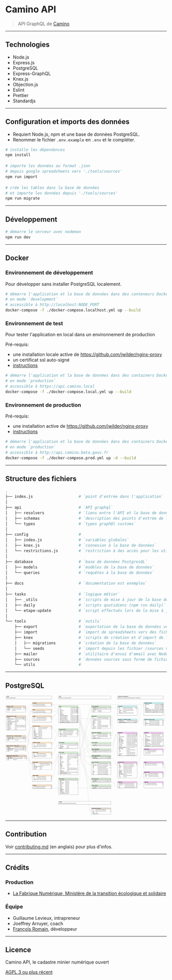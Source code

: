 # Camino API

> API GraphQL de [Camino](http://camino.beta.gouv.fr/)

---

## Technologies

- Node.js
- Express.js
- PostgreSQL
- Express-GraphQL
- Knex.js
- Objection.js
- Eslint
- Prettier
- Standardjs

---

## Configuration et imports des données

- Requiert Node.js, npm et une base de données PostgreSQL.
- Renommer le fichier `.env.example` en `.env` et le compléter.

```bash
# installe les dépendances
npm install

# importe les données au format .json
# depuis google spreadsheets vers './tools/sources'
npm run import

# crée les tables dans la base de données
# et importe les données depuis './tools/sources'
npm run migrate
```

---

## Développement

```bash
# démarre le serveur avec nodemon
npm run dev
```

---

## Docker

### Environnement de développement

Pour développer sans installer PostgreSQL localement.

```bash
# démarre l'application et la base de données dans des conteneurs Docker
# en mode `development`
# accessible à http://localhost:NODE_PORT
docker-compose -f ./docker-compose.localhost.yml up --build
```

### Environnement de test

Pour tester l'application en local dans un environnement de production

Pré-requis:

- une installation locale active de https://github.com/jwilder/nginx-proxy
- un certificat ssl auto-signé
- [instructions](https://medium.com/@francoisromain/set-a-local-web-development-environment-with-custom-urls-and-https-3fbe91d2eaf0)

```bash
# démarre l'application et la base de données dans des containers Docker
# en mode `production`
# accessible à https://api.camino.local
docker-compose -f ./docker-compose.local.yml up --build
```

### Environnement de production

Pré-requis:

- une installation active de https://github.com/jwilder/nginx-proxy
- [instructions](https://medium.com/@francoisromain/host-multiple-websites-with-https-inside-docker-containers-on-a-single-server-18467484ab95)

```bash
# démarre l'application et la base de données dans des containers Docker
# en mode `production`
# accessible à http://api.camino.beta.gouv.fr
docker-compose -f ./docker-compose.prod.yml up -d --build
```

---

## Structure des fichiers

```bash
.
├── index.js                    # `point d'entrée dans l'application`
│
├── api                         # `API graphql`
│   ├── resolvers               # `liens entre l'API et la base de données`
│   ├── schemas                 # `description des points d'entrée de l'API`
│   └── types                   # `types graphQl customs`
│
├── config                      #
│   ├── index.js                # `variables globales`
│   ├── knex.js                 # `connexion à la base de données`
│   └── restrictions.js         # `restriction à des accès pour les utilisateurs non-enregistrés`
│
├── database                    # `base de données PostgresQL`
│   ├── models                  # `modèles de la base de données`
│   └── queries                 # `requêtes à la base de données`
│
├── docs                        # `documentation est exemples`
│
├── tasks                       # `logique métier`
│   ├── _utils                  # `scripts de mise à jour de la base de données`
│   ├── daily                   # `scripts quotidiens (npm run daily)`
│   └── etape-update            # `script effectués lors de la mise à jour d'une étape`
│
└── tools                       # `outils`
    ├── export                  # `exportation de la base de données vers des spreadsheets  (npm run export)`
    ├── import                  # `import de spreadsheets vers des fichiers json (dans /sources) (npm run import)`
    ├── knex                    # `scripts de création et d'import de la base de données (npm run migrate)`
    │   ├── migrations          # `création de la base de données`
    │   └── seeds               # `import depuis les fichier /sources vers la base de données`
    ├── mailer                  # `utilitaire d'envoi d'email avec Nodemailer`
    ├── sources                 # `données sources sous forme de fichiers json`
    └── utils                   #

```

---

## PostgreSQL

![camino database schema](docs/db/camino-db.png)

---

## Contribution

Voir [contributing.md](contributing.md) (en anglais) pour plus d'infos.

---

## Crédits

### Production

- [La Fabrique Numérique, Ministère de la transition écologique et solidaire](https://www.ecologique-solidaire.gouv.fr/inauguration-fabrique-numerique-lincubateur-des-ministeres-charges-lecologie-et-des-territoires)

### Équipe

- Guillaume Levieux, intrapreneur
- Joeffrey Arruyer, coach
- [François Romain](http://francoisromain.com), développeur

---

## Licence

Camino API, le cadastre minier numérique ouvert

[AGPL 3 ou plus récent](https://spdx.org/licenses/AGPL-3.0-or-later.html)
